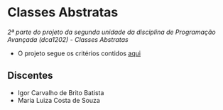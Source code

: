 # Classes Abstratas

_2ª parte do projeto da segunda unidade da disciplina de Programação Avançada (dca1202) - Classes Abstratas_

- O projeto segue os critérios contidos [aqui](https://agostinhobritojr.github.io/curso/progav/projetoscpp.html)

## Discentes

- Igor Carvalho de Brito Batista
- Maria Luiza Costa de Souza
